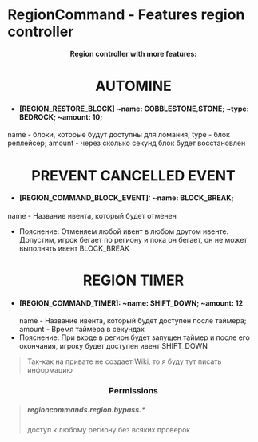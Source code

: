 # RegionCommand - Features region controller
<center><b>Region controller with more features:</b></center>
<center><h1>AUTOMINE</h1></center>

* <h4>[REGION_RESTORE_BLOCK] ~name: COBBLESTONE,STONE; ~type: BEDROCK; ~amount: 10;</h4>
name - блоки, которые будут доступны для ломания; type - блок реплейсер; amount - через сколько секунд блок будет восстановлен

<center><h1>PREVENT CANCELLED EVENT</h1></center>

* <h4>[REGION_COMMAND_BLOCK_EVENT]: ~name: BLOCK_BREAK;</h4>
name - Название ивента, который будет отменен
* Пояснение: Отменяем любой ивент в любом другом ивенте. Допустим, игрок бегает по региону и пока он бегает, он не может выполнять ивент BLOCK_BREAK

<center><h1>REGION TIMER</h1></center>

* <h4>[REGION_COMMAND_TIMER]: ~name: SHIFT_DOWN; ~amount: 12</h4>
  name - Название ивента, который будет доступен после таймера; amount - Время таймера в секундах
* Пояснение: При входе в регион будет запущен таймер и после его окончания, игроку будет доступен ивент SHIFT_DOWN


>Так-как на привате не создает Wiki, то я буду тут писать информацию

<center><h3>Permissions</h3></center>

><h5>regioncommands.region.bypass.*</h5>  доступ к любому региону без всяких проверок
